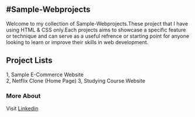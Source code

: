 #Sample-Webprojects
----
Welcome to my collection of Sample-Webprojects.These project that I have using HTML & CSS only.Each projects aims to showcase a specific feature or technique and can serve as a useful refrence or starting point for anyone looking to learn or improve their skills in web development.

## Project Lists

1, Sample E-Commerce Website<br>
2, Netflix Clone (Home Page)
3, Studying Course Website

### More About

   Visit <a href="https://www.linkedin.com/in/jana-n-9a3b2925a">Linkedin</a>
